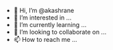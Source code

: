- 👋 Hi, I’m @akashrane
- 👀 I’m interested in ...
- 🌱 I’m currently learning ...
- 💞️ I’m looking to collaborate on ...
- 📫 How to reach me ...

<!---
akashrane/akashrane is a ✨ special ✨ repository because its `README.md` (this file) appears on your GitHub profile.
You can click the Preview link to take a look at your changes.
--->
